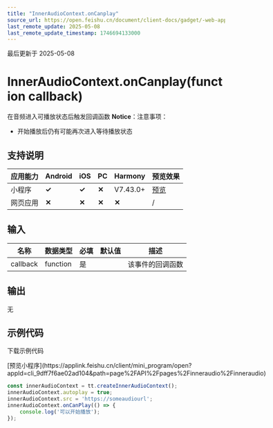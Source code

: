 ```yaml
---
title: "InnerAudioContext.onCanplay"
source_url: https://open.feishu.cn/document/client-docs/gadget/-web-app-api/media/audio/inneraudiocontext/oncanplay
last_remote_update: 2025-05-08
last_remote_update_timestamp: 1746694133000
---
```

最后更新于 2025-05-08

# InnerAudioContext.onCanplay(function callback)

在音频进入可播放状态后触发回调函数
**Notice**：注意事项：
- 开始播放后仍有可能再次进入等待播放状态

## 支持说明

应用能力 | Android | iOS | PC | Harmony | 预览效果
--- | --- | --- | --- | --- | ---
小程序 | **✓** | **✓** | **✕** | V7.43.0+ | [预览](https://applink.feishu.cn/client/mini_program/open?appId=cli_9dff7f6ae02ad104&path=%E8%BF%99%E9%87%8C%E4%B8%80%E5%AE%9A%E8%A6%81%E4%BF%AE%E6%94%B9%E6%88%90%E5%85%B7%E4%BD%93%E7%9A%84%E8%B7%AF%E5%BE%84)
网页应用 | **✕** | **✕** | **✕** | **✕** | /

## 输入

名称 | 数据类型 | 必填 | 默认值 | 描述
--- | --- | --- | --- | ---
callback | function | 是 |  | 该事件的回调函数

## 输出
无

## 示例代码

<md-download-code href="https://open.feishu.cn/document/uYjL24iN/uYDM04iNwQjL2ADN" mobileDisplay="none">下载示例代码</md-download-code>

<div style="display: flex">
          [预览小程序](https://applink.feishu.cn/client/mini_program/open?appId=cli_9dff7f6ae02ad104&path=page%2FAPI%2Fpages%2Finneraudio%2Finneraudio)

</div> 

```js
const innerAudioContext = tt.createInnerAudioContext();
innerAudioContext.autoplay = true;
innerAudioContext.src = 'https://someaudiourl';
innerAudioContext.onCanPlay(() => {
    console.log('可以开始播放');
});
```
